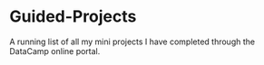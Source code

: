 # Guided-Projects

A running list of all my mini projects I have completed through the DataCamp online portal. 
